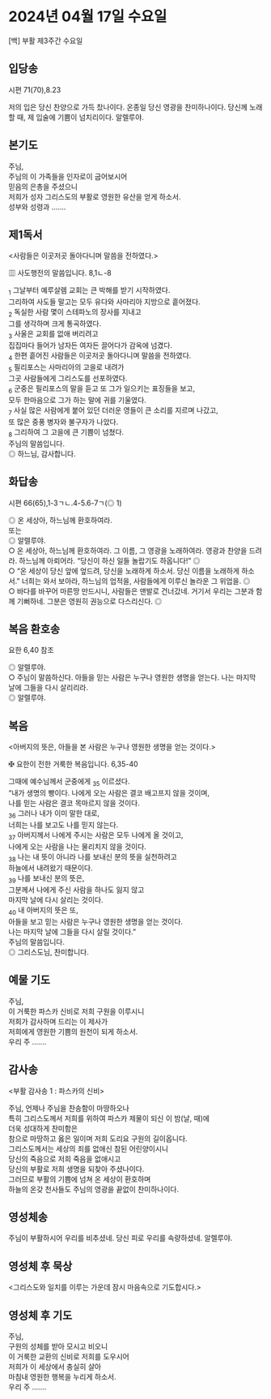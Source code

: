 # 2024년 04월 17일 수요일

[백] 부활 제3주간 수요일  


## 입당송

시편 71(70),8.23

저의 입은 당신 찬양으로 가득 찼나이다. 온종일 당신 영광을 찬미하나이다. 당신께 노래할 때, 제 입술에 기쁨이 넘치리이다. 알렐루야.  
  
## 본기도

주님,  
주님의 이 가족들을 인자로이 굽어보시어  
믿음의 은총을 주셨으니  
저희가 성자 그리스도의 부활로 영원한 유산을 얻게 하소서.  
성부와 성령과 …….  
  
## 제1독서

<사람들은 이곳저곳 돌아다니며 말씀을 전하였다.>

▥ 사도행전의 말씀입니다. 8,1ㄴ-8

<sub>1</sub> 그날부터 예루살렘 교회는 큰 박해를 받기 시작하였다.  
그리하여 사도들 말고는 모두 유다와 사마리아 지방으로 흩어졌다.  
<sub>2</sub> 독실한 사람 몇이 스테파노의 장사를 지내고  
그를 생각하며 크게 통곡하였다.  
<sub>3</sub> 사울은 교회를 없애 버리려고  
집집마다 들어가 남자든 여자든 끌어다가 감옥에 넘겼다.  
<sub>4</sub> 한편 흩어진 사람들은 이곳저곳 돌아다니며 말씀을 전하였다.  
<sub>5</sub> 필리포스는 사마리아의 고을로 내려가  
그곳 사람들에게 그리스도를 선포하였다.  
<sub>6</sub> 군중은 필리포스의 말을 듣고 또 그가 일으키는 표징들을 보고,  
모두 한마음으로 그가 하는 말에 귀를 기울였다.  
<sub>7</sub> 사실 많은 사람에게 붙어 있던 더러운 영들이 큰 소리를 지르며 나갔고,  
또 많은 중풍 병자와 불구자가 나았다.  
<sub>8</sub> 그리하여 그 고을에 큰 기쁨이 넘쳤다.  
주님의 말씀입니다.  
◎ 하느님, 감사합니다.  
  
## 화답송

시편 66(65),1-3ㄱㄴ.4-5.6-7ㄱ(◎ 1)

◎ 온 세상아, 하느님께 환호하여라.  
또는  
◎ 알렐루야.  
○ 온 세상아, 하느님께 환호하여라. 그 이름, 그 영광을 노래하여라. 영광과 찬양을 드려라. 하느님께 아뢰어라. “당신이 하신 일들 놀랍기도 하옵니다!” ◎  
○ “온 세상이 당신 앞에 엎드려, 당신을 노래하게 하소서. 당신 이름을 노래하게 하소서.” 너희는 와서 보아라, 하느님의 업적을, 사람들에게 이루신 놀라운 그 위업을. ◎  
○ 바다를 바꾸어 마른땅 만드시니, 사람들은 맨발로 건너갔네. 거기서 우리는 그분과 함께 기뻐하네. 그분은 영원히 권능으로 다스리신다. ◎  
  
## 복음 환호송

요한 6,40 참조

◎ 알렐루야.  
○ 주님이 말씀하신다. 아들을 믿는 사람은 누구나 영원한 생명을 얻는다. 나는 마지막 날에 그들을 다시 살리리라.  
◎ 알렐루야.  
  
## 복음

<아버지의 뜻은, 아들을 본 사람은 누구나 영원한 생명을 얻는 것이다.>

✠ 요한이 전한 거룩한 복음입니다. 6,35-40

그때에 예수님께서 군중에게 <sub>35</sub> 이르셨다.  
“내가 생명의 빵이다. 나에게 오는 사람은 결코 배고프지 않을 것이며,  
나를 믿는 사람은 결코 목마르지 않을 것이다.  
<sub>36</sub> 그러나 내가 이미 말한 대로,  
너희는 나를 보고도 나를 믿지 않는다.  
<sub>37</sub> 아버지께서 나에게 주시는 사람은 모두 나에게 올 것이고,  
나에게 오는 사람을 나는 물리치지 않을 것이다.  
<sub>38</sub> 나는 내 뜻이 아니라 나를 보내신 분의 뜻을 실천하려고  
하늘에서 내려왔기 때문이다.  
<sub>39</sub> 나를 보내신 분의 뜻은,  
그분께서 나에게 주신 사람을 하나도 잃지 않고  
마지막 날에 다시 살리는 것이다.  
<sub>40</sub> 내 아버지의 뜻은 또,  
아들을 보고 믿는 사람은 누구나 영원한 생명을 얻는 것이다.  
나는 마지막 날에 그들을 다시 살릴 것이다.”  
주님의 말씀입니다.  
◎ 그리스도님, 찬미합니다.  
  
## 예물 기도

주님,  
이 거룩한 파스카 신비로 저희 구원을 이루시니  
저희가 감사하며 드리는 이 제사가  
저희에게 영원한 기쁨의 원천이 되게 하소서.  
우리 주 …….  
  
## 감사송

<부활 감사송 1 : 파스카의 신비>

주님, 언제나 주님을 찬송함이 마땅하오나  
특히 그리스도께서 저희를 위하여 파스카 제물이 되신 이 밤(날, 때)에  
더욱 성대하게 찬미함은  
참으로 마땅하고 옳은 일이며 저희 도리요 구원의 길이옵니다.  
그리스도께서는 세상의 죄를 없애신 참된 어린양이시니  
당신의 죽음으로 저희 죽음을 없애시고  
당신의 부활로 저희 생명을 되찾아 주셨나이다.  
그러므로 부활의 기쁨에 넘쳐 온 세상이 환호하며  
하늘의 온갖 천사들도 주님의 영광을 끝없이 찬미하나이다.  
  
## 영성체송

주님이 부활하시어 우리를 비추셨네. 당신 피로 우리를 속량하셨네. 알렐루야.  
  
## 영성체 후 묵상

<그리스도와 일치를 이루는 가운데 잠시 마음속으로 기도합시다.>  
## 영성체 후 기도

주님,  
구원의 성체를 받아 모시고 비오니  
이 거룩한 교환의 신비로 저희를 도우시어  
저희가 이 세상에서 충실히 살아  
마침내 영원한 행복을 누리게 하소서.  
우리 주 …….